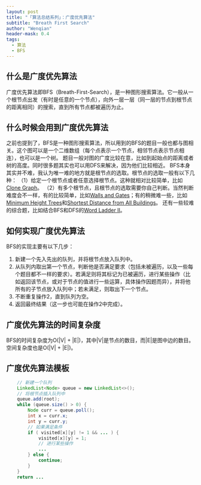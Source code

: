 ```yaml
---
layout: post
title: "「算法总结系列」：广度优先算法"
subtitle: "Breath First Search"
author: "Wenqian"
header-mask: 0.4
tags:
  - 算法
  - BFS
---
```


## 什么是广度优先算法

广度优先算法即BFS（Breath-First-Search），是一种图形搜索算法。它一般从一个根节点出发（有时是任意的一个节点），向外一层一层（同一层的节点到根节点的距离相同）的搜索，直到所有节点都被遍历为止。

## 什么时候会用到广度优先算法

之前也提到了，BFS是一种图形搜索算法，所以用到的BFS的题目一般也都与图相关。这个图可以是一个二维数组（每个点表示一个节点，相邻节点表示节点相连），也可以是一个树。
题目一般对图的广度比较在意，比如到起始点的距离或者树的高度。同时很多题其实也可以用DFS来解决，因为他们比较相近。
BFS本身其实并不难，我认为唯一难的地方就是根节点的选取。根节点的选取一般有以下几种：
（1）给定一个根节点或者任意选择根节点。这种就相对比较简单，比如[Clone Graph](https://leetcode.com/problems/clone-graph/#/description)。
（2）有多个根节点，且根节点的选取需要你自己判断。当然判断难度会不一样，有的比较简单，比如[Walls and Gates](https://leetcode.com/problems/walls-and-gates/#/description)；有的稍微难一些，比如[Minimum Height Trees](https://leetcode.com/problems/minimum-height-trees/#/description)和[Shortest Distance from All Buildings](https://leetcode.com/problems/shortest-distance-from-all-buildings/#/description)。
还有一些较难的综合题，比如结合BFS和DFS的[Word Ladder II](https://leetcode.com/problems/word-ladder-ii/#/description)。

## 如何实现广度优先算法

BFS的实现主要有以下几步：
1. 新建一个先入先出的队列，并将根节点放入队列中。
2. 从队列内取出第一个节点，判断他是否满足要求（包括未被遍历，以及一些每个题目都不一样的要求）。若满足则将其标记为已被遍历，进行某些操作（比如返回该节点，或对于节点的值进行一些运算，具体操作因题而异），并将他所有的子节点放入队列中；若未满足，则取出下一个节点。
3. 不断重复操作2，直到队列为空。
4. 返回最终结果（这一步也可能在操作2中完成）。

## 广度优先算法的时间复杂度

BFS的时间复杂度为O(|V| + |E|)，其中|V|是节点的数目，而|E|是图中边的数目。空间复杂度也是O(|V| + |E|)。

## 广度优先算法模板

```java
    // 新建一个队列
    LinkedList<Node> queue = new LinkedList<>();
    // 将根节点插入队列中
    queue.add(root);
    while (queue.size() > 0) {
        Node curr = queue.poll();
        int x = curr.x;
        int y = curr.y;
        // 如果满足条件
        if ( visited[x][y] != 1 && ... ) {
            visited[x][y] = 1;
            // 进行某些操作
            ...
        } else {
            continue;
        }
    }
    return ...
```